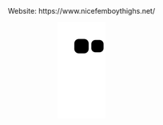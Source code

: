 <div align="center">
Website: https://www.nicefemboythighs.net/

![snake animation](https://github.com/dirt710/dirt710/blob/output/github-contribution-grid-snake2.svg)
